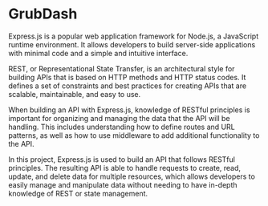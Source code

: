 # GrubDash

Express.js is a popular web application framework for Node.js, a JavaScript runtime environment.
It allows developers to build server-side applications with minimal code and a simple and intuitive interface.

REST, or Representational State Transfer, is an architectural style for building APIs that is based on HTTP methods and HTTP status codes.
It defines a set of constraints and best practices for creating APIs that are scalable, maintainable, and easy to use.

When building an API with Express.js, knowledge of RESTful principles is important for organizing and managing the data that the API will be handling.
This includes understanding how to define routes and URL patterns, as well as how to use middleware to add additional functionality to the API.

In this project, Express.js is used to build an API that follows RESTful principles.
The resulting API is able to handle requests to create, read, update, and delete data for multiple resources,
which allows developers to easily manage and manipulate data without needing to have in-depth knowledge of REST or state management.
